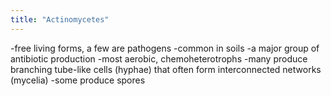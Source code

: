 ```yaml
---
title: "Actinomycetes"
---
```

-free living forms, a few are pathogens
-common in soils
-a major group of antibiotic production
-most aerobic, chemoheterotrophs
-many produce branching tube-like cells (hyphae) that often form interconnected networks (mycelia)
-some produce spores

